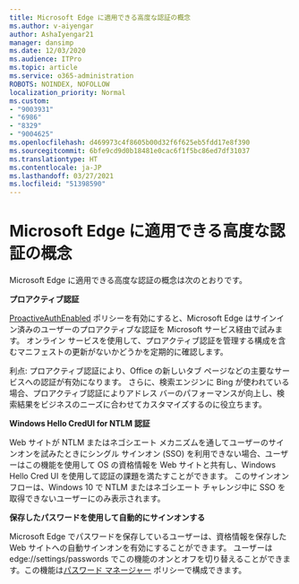 ```yaml
---
title: Microsoft Edge に適用できる高度な認証の概念
ms.author: v-aiyengar
author: AshaIyengar21
manager: dansimp
ms.date: 12/03/2020
ms.audience: ITPro
ms.topic: article
ms.service: o365-administration
ROBOTS: NOINDEX, NOFOLLOW
localization_priority: Normal
ms.custom:
- "9003931"
- "6986"
- "8329"
- "9004625"
ms.openlocfilehash: d469973c4f8605b00d32f6f625eb5fdd17e8f390
ms.sourcegitcommit: 6bfe9cd9d0b18481e0cac6f1f5bc86ed7df31037
ms.translationtype: HT
ms.contentlocale: ja-JP
ms.lasthandoff: 03/27/2021
ms.locfileid: "51398590"
---
```

# <a name="advanced-authentication-concepts-applicable-to-microsoft-edge"></a>Microsoft Edge に適用できる高度な認証の概念

Microsoft Edge に適用できる高度な認証の概念は次のとおりです。

**プロアクティブ認証**

[ProactiveAuthEnabled](https://go.microsoft.com/fwlink/?linkid=2134621) ポリシーを有効にすると、Microsoft Edge はサインイン済みのユーザーのプロアクティブな認証を Microsoft サービス経由で試みます。 オンライン サービスを使用して、プロアクティブ認証を管理する構成を含むマニフェストの更新がないかどうかを定期的に確認します。

利点: プロアクティブ認証により、Office の新しいタブ ページなどの主要なサービスへの認証が有効になります。 さらに、検索エンジンに Bing が使われている場合、プロアクティブ認証によりアドレス バーのパフォーマンスが向上し、検索結果をビジネスのニーズに合わせてカスタマイズするのに役立ちます。

**Windows Hello CredUI for NTLM 認証**

Web サイトが NTLM またはネゴシエート メカニズムを通してユーザーのサインオンを試みたときにシングル サインオン (SSO) を利用できない場合、ユーザーはこの機能を使用して OS の資格情報を Web サイトと共有し、Windows Hello Cred UI を使用して認証の課題を満たすことができます。 このサインオン フローは、Windows 10 で NTLM またはネゴシエート チャレンジ中に SSO を取得できないユーザーにのみ表示されます。

**保存したパスワードを使用して自動的にサインオンする**

Microsoft Edge でパスワードを保存しているユーザーは、資格情報を保存した Web サイトへの自動サインオンを有効にすることができます。 ユーザーは edge://settings/passwords でこの機能のオンとオフを切り替えることができます。この機能は[パスワード マネージャー](https://go.microsoft.com/fwlink/?linkid=2134622) ポリシーで構成できます。

